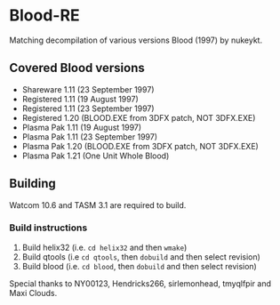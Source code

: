 # Blood-RE
Matching decompilation of various versions Blood (1997) by nukeykt.

## Covered Blood versions
* Shareware 1.11 (23 September 1997)
* Registered 1.11 (19 August 1997)
* Registered 1.11 (23 September 1997)
* Registered 1.20 (BLOOD.EXE from 3DFX patch, NOT 3DFX.EXE)
* Plasma Pak 1.11 (19 August 1997)
* Plasma Pak 1.11 (23 September 1997)
* Plasma Pak 1.20 (BLOOD.EXE from 3DFX patch, NOT 3DFX.EXE)
* Plasma Pak 1.21 (One Unit Whole Blood)

## Building

Watcom 10.6 and TASM 3.1 are required to build.

### Build instructions
1) Build helix32 (i.e. `cd helix32` and then `wmake`)
2) Build qtools (i.e `cd qtools`, then `dobuild` and then select revision)
2) Build blood (i.e. `cd blood`, then `dobuild` and then select revision)

Special thanks to NY00123, Hendricks266, sirlemonhead, tmyqlfpir and Maxi Clouds.

